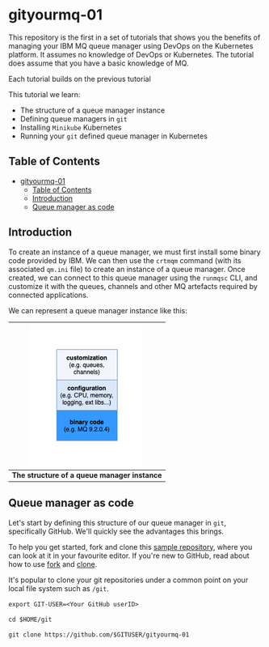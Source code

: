 # gityourmq-01

This repository is the first in a set of tutorials that shows you the benefits
of managing your IBM MQ queue manager using DevOps on the Kubernetes platform.
It assumes no knowledge of DevOps or Kubernetes. The tutorial does assume that you have a basic knowledge of MQ.

Each tutorial builds on the previous tutorial

This tutorial we learn:

* The structure of a queue manager instance
* Defining queue managers in `git`
* Installing `Minikube` Kubernetes
* Running your `git` defined queue manager in Kubernetes

## Table of Contents

- [gityourmq-01](#gityourmq-01)
  - [Table of Contents](#table-of-contents)
  - [Introduction](#introduction)
  - [Queue manager as code](#queue-manager-as-code)

## Introduction

To create an instance of a queue manager, we must first install some binary code
provided by IBM. We can then use the `crtmqm` command (with its associated
`qm.ini` file) to create an instance of a queue manager. Once created, we can
connect to this queue manager using the `runmqsc` CLI, and customize it with the
queues, channels and other MQ artefacts required by connected applications.

We can represent a queue manager instance like this:

| ![diagram1](./docs/images/diagram1.drawio.png) |
|:--:|
| <b> The structure of a queue manager instance</b>|


## Queue manager as code

Let's start by defining this structure of our queue manager in `git`,
specifically GitHub. We'll quickly see the advantages this brings.

To help you get started, fork and clone this [sample
repository](https://github.com/ODOWDAIBM/gityourmq-01), where you can look at it
in your favourite editor. If you're new to GitHub, read about how to use
[fork](https://docs.github.com/en/get-started/quickstart/fork-a-repo) and
[clone](https://docs.github.com/en/get-started/quickstart/fork-a-repo#cloning-your-forked-repository).

It's popular to clone your git repositories under a common point on your local
file system such as `/git`.

```
export GIT-USER=<Your GitHub userID>
```
```
cd $HOME/git
```
```
git clone https://github.com/$GITUSER/gityourmq-01
```

